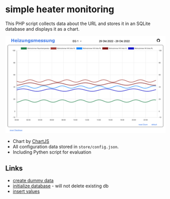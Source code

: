 # simple heater monitoring

This PHP script collects data about the URL and stores it in an SQLite database and displays it as a chart.   

![screenshot](css/screenshot.png)

- Chart by [ChartJS](https://www.chartjs.org/)
- All configuration data stored in `store/config.json`.
- Including Pythen script for evaluation


## Links

- [create dummy data](http://localhost:9090/store/assets/dummy.php)
- [initialize database](http://localhost:9090/store/?initDB) - will not delete existing db
- [insert values](localhost:9090/store/?ESP=EG_1&WZ_TR=10&WZ_HK1_VL=29&WZ_HK1_RL=40)


